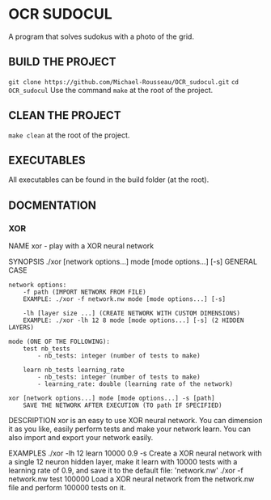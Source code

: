 # OCR SUDOCUL

A program that solves sudokus with a photo of the grid.

## BUILD THE PROJECT
`git clone https://github.com/Michael-Rousseau/OCR_sudocul.git`
`cd OCR_sudocul`
Use the command `make` at the root of the project.

## CLEAN THE PROJECT
`make clean` at the root of the project.

## EXECUTABLES
All executables can be found in the build folder (at the root).

## DOCMENTATION

### XOR

NAME
    xor - play with a XOR neural network

SYNOPSIS
    ./xor [network options...] mode [mode options...] [-s] GENERAL CASE

    network options:
        -f path (IMPORT NETWORK FROM FILE)
        EXAMPLE: ./xor -f network.nw mode [mode options...] [-s]

        -lh [layer size ...] (CREATE NETWORK WITH CUSTOM DIMENSIONS)
        EXAMPLE: ./xor -lh 12 8 mode [mode options...] [-s] (2 HIDDEN LAYERS)

    mode (ONE OF THE FOLLOWING):
        test nb_tests
            - nb_tests: integer (number of tests to make)

        learn nb_tests learning_rate
            - nb_tests: integer (number of tests to make)
            - learning_rate: double (learning rate of the network)

    xor [network options...] mode [mode options...] -s [path]
        SAVE THE NETWORK AFTER EXECUTION (TO path IF SPECIFIED)

DESCRIPTION
    xor is an easy to use XOR neural network. You can dimension it as you like,
    easily perform tests and make your network learn. You can also import and
    export your network easily.

EXAMPLES
    ./xor -lh 12 learn 10000 0.9 -s
        Create a XOR neural network with a single 12 neuron hidden layer, make
        it learn with 10000 tests with a learning rate of 0.9, and save it to
        the default file: 'network.nw'
    ./xor -f network.nw test 100000
        Load a XOR neural network from the network.nw file and perform 100000
        tests on it.

